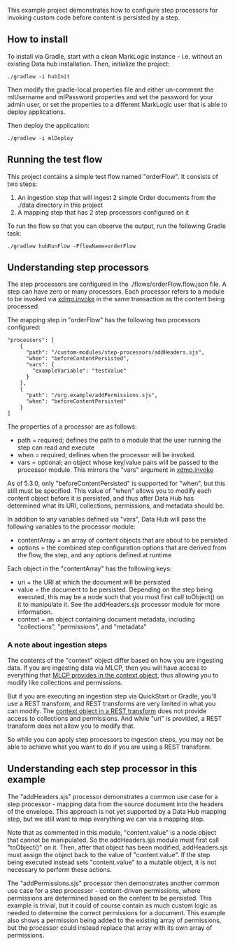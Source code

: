 This example project demonstrates how to configure step processors for invoking custom code before content is 
persisted by a step. 

## How to install

To install via Gradle, start with a clean MarkLogic instance - i.e. without an existing Data hub installation. 
Then, initialize the project:

    ./gradlew -i hubInit
    
Then modify the gradle-local.properties file and either un-comment the mlUsername and mlPassword properties and set the
password for your admin user, or set the properties to a different MarkLogic user that is able to deploy applications. 

Then deploy the application:

    ./gradlew -i mlDeploy

## Running the test flow

This project contains a simple test flow named "orderFlow". It consists of two steps:

1. An ingestion step that will ingest 2 simple Order documents from the ./data directory in this project
1. A mapping step that has 2 step processors configured on it

To run the flow so that you can observe the output, run the following Gradle task:

    ./gradlew hubRunFlow -PflowName=orderFlow

## Understanding step processors

The step processors are configured in the ./flows/orderFlow.flow.json file. A step can have zero or many processors. 
Each processor refers to a module to be invoked via [xdmp.invoke](http://docs.marklogic.com/xdmp.invoke) in the same
transaction as the content being processed. 

The mapping step in "orderFlow" has the following two processors configured:

```
"processors": [
    {
      "path": "/custom-modules/step-processors/addHeaders.sjs",
      "when": "beforeContentPersisted",
      "vars": {
        "exampleVariable": "testValue"
      }
    },
    {
      "path": "/org.example/addPermissions.sjs",
      "when": "beforeContentPersisted"
    }
]
```

The properties of a processor are as follows:

- path = required; defines the path to a module that the user running the step can read and execute
- when = required; defines when the processor will be invoked. 
- vars = optional; an object whose key/value pairs will be passed to the processor module. This mirrors the "vars" 
argument in [xdmp.invoke](http://docs.marklogic.com/xdmp.invoke)

As of 5.3.0, only "beforeContentPersisted" is supported for "when", but this still must be specified. This value of 
"when" allows you to modify each content object before it is persisted, and thus after Data Hub has determined what 
its URI, collections, permissions, and metadata should be.

In addition to any variables defined via "vars", Data Hub will pass the following variables to the processor module:

- contentArray = an array of content objects that are about to be persisted
- options = the combined step configuration options that are derived from the flow, the step, and any options defined at runtime

Each object in the "contentArray" has the following keys:

- uri = the URI at which the document will be persisted
- value = the document to be persisted. Depending on the step being executed, this may be a node such that you must first
call toObject() on it to manipulate it. See the addHeaders.sjs processor module for more information.
- context = an object containing document metadata, including "collections", "permissions", and "metadata"

### A note about ingestion steps

The contents of the "context" object differ based on how you are ingesting data. If you are ingesting data via MLCP, 
then you will have access to everything that [MLCP provides in the context object](https://docs.marklogic.com/guide/mlcp/import#id_59764), 
thus allowing you to modify like collections and permissions.

But if you are executing an ingestion step via QuickStart or Gradle, you'll use a REST transform, and REST transforms
are very limited in what you can modify. The [context object in a REST transform](https://docs.marklogic.com/guide/rest-dev/transforms#id_23889) 
does not provide access to collections and permissions. And while "uri" is provided, a REST transform does not allow you
to modify that. 

So while you can apply step processors to ingestion steps, you may not be able to achieve what you want to do if you 
are using a REST transform.  

## Understanding each step processor in this example

The "addHeaders.sjs" processor demonstrates a common use case for a step processor - mapping data from the source 
document into the headers of the envelope. This approach is not yet supported by a Data Hub mapping step, but we still 
want to map everything we can via a mapping step. 

Note that as commented in this module, "content.value" is a node object that cannot be manipulated. So the addHeaders.sjs
module must first call "toObject()" on it. Then, after that object has been modified, addHeaders.sjs must assign the 
object back to the value of "content.value". If the step being executed instead sets "content.value" to a mutable 
object, it is not necessary to perform these actions.

The "addPermissions.sjs" processor then demonstrates another common use case for a step processor - content-driven 
permissions, where permissions are determined based on the content to be persisted. This example is trivial, but it 
could of course contain as much custom logic as needed to determine the correct permissions for a document. This 
example also shows a permission being added to the existing array of permissions, but the processor could instead 
replace that array with its own array of permissions.
  
